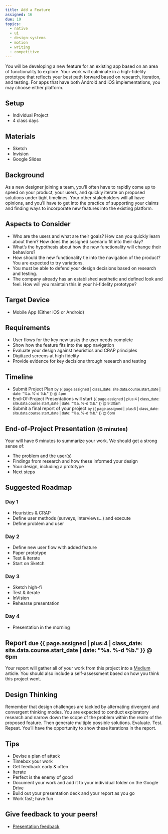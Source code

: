 ```yaml
---
title: Add a Feature
assigned: 16
due: 19
topics:
  - native
  - ui
  - design-systems
  - motion
  - writing
  - competitive
---
```


You will be developing a new feature for an existing app based on an area of functionality to explore. Your work will culminate in a high-fidelity prototype that reflects your best path forward based on research, iteration, and testing. For apps that have both Android and iOS implementations, you may choose either platform.


Setup
-----

- Individual Project
- 4 class days


Materials
---------

- Sketch
- Invision
- Google Slides


Background
----------

As a new designer joining a team, you’ll often have to rapidly come up to speed on your product, your users, and quickly iterate on proposed solutions under tight timelines. Your other stakeholders will all have opinions, and you’ll have to get into the practice of supporting your claims and finding ways to incorporate new features into the existing platform.


Aspects to Consider
-------------------
- Who are the users and what are their goals? How can you quickly learn about them? How does the assigned scenario fit into their day?
- What’s the hypothesis about how the new functionality will change their behaviors?
- How should the new functionality tie into the navigation of the product? You are expected to try variations.
- You must be able to defend your design decisions based on research and testing.
- The company already has an established aesthetic and defined look and feel. How will you maintain this in your hi-fidelity prototype?

Target Device
-------------

- Mobile App (Either iOS or Android)


Requirements
------------

- User flows for the key new tasks the user needs complete
- Show how the feature fits into the app navigation
- Evaluate your design against heuristics and CRAP principles
- Digitized screens at high fidelity
- Provide evidence for key decisions through research and testing


Timeline
--------

- Submit Project Plan <small>by {{ page.assigned | class_date: site.data.course.start_date | date: "%a.&nbsp;%-d&nbsp;%b." }} @ 4pm</small>
- End-Of-Project Presentations will start <small>{{ page.assigned | plus:4 | class_date: site.data.course.start_date | date: "%a.&nbsp;%-d&nbsp;%b." }} @ 9:30am</small>
- Submit a final report of your project <small>by {{ page.assigned | plus:5 | class_date: site.data.course.start_date | date: "%a.&nbsp;%-d&nbsp;%b." }} @ 6pm</small>


End-of-Project Presentation <small>(6 minutes)</small>
---------------------------

Your will have 6 minutes to summarize your work. We should get a strong sense of:

- The problem and the user(s)
- Findings from research and how these informed your design
- Your design, including a prototype
- Next steps


Suggested Roadmap
----------------

### Day 1

- Heuristics & CRAP
- Define user methods (surveys, interviews...) and execute
- Define problem and user

### Day 2

- Define new user flow with added feature
- Paper prototype
- Test & iterate
- Start on Sketch

### Day 3
- Sketch high-fi 
- Test & iterate
- InVision
- Rehearse presentation

### Day 4

- Presentation in the morning


Report <small>due {{ page.assigned | plus:4 | class_date: site.data.course.start_date | date: "%a.&nbsp;%-d&nbsp;%b." }} @ 6pm</small>
------

Your report will gather all of your work from this project into a [Medium](https://medium.com/) article. You should also include a self-assessment based on how you think this project went.


Design Thinking
---------------

Remember that design challenges are tackled by alternating divergent and convergent thinking modes. You are expected to conduct exploratory research and narrow down the scope of the problem within the realm of the proposed feature. Then generate multiple possible solutions. Evaluate. Test. Repeat. You’ll have the opportunity to show these iterations in the report.


Tips
----

- Devise a plan of attack
- Timebox your work
- Get feedback early & often
- Iterate
- Perfect is the enemy of good
- Document your work and add it to your individual folder on the Google Drive
- Build out your presentation deck and your report as you go
- Work fast; have fun


Give feedback to your peers!
---------------------------

- [Presentation feedback](https://drive.google.com/drive/folders/1Cjs7MiKNDh8BLLCUvm0PEy5XRkmBESxt)

